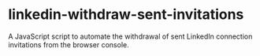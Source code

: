 # linkedin-withdraw-sent-invitations
A JavaScript script to automate the withdrawal of sent LinkedIn connection invitations from the browser console.
